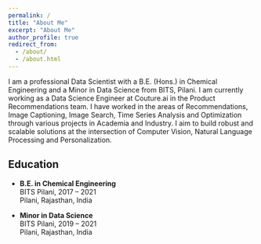 ```yaml
---
permalink: /
title: "About Me"
excerpt: "About Me"
author_profile: true
redirect_from: 
  - /about/
  - /about.html
---
```


I am a professional Data Scientist with a B.E. (Hons.) in Chemical Engineering and a Minor in Data Science from BITS, Pilani. I am currently working as a Data Science Engineer at Couture.ai in the Product Recommendations team. I have worked in the areas of Recommendations, Image Captioning, Image Search, Time Series Analysis and Optimization through various projects in Academia and Industry. I aim to build robust and scalable solutions at the intersection of Computer Vision, Natural Language Processing and Personalization.  


## Education

- **B.E. in Chemical Engineering**  
  BITS Pilani, 2017 – 2021  
  Pilani, Rajasthan, India

- **Minor in Data Science**  
  BITS Pilani, 2019 – 2021  
  Pilani, Rajasthan, India
